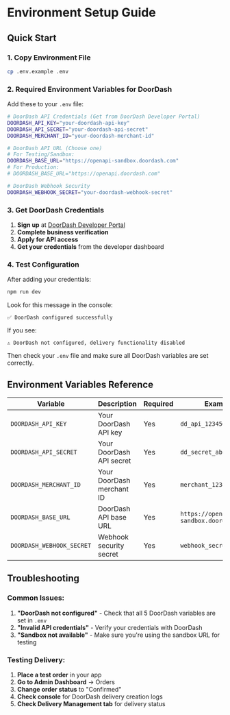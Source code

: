 # Environment Setup Guide

## Quick Start

### 1. Copy Environment File
```bash
cp .env.example .env
```

### 2. Required Environment Variables for DoorDash

Add these to your `.env` file:

```bash
# DoorDash API Credentials (Get from DoorDash Developer Portal)
DOORDASH_API_KEY="your-doordash-api-key"
DOORDASH_API_SECRET="your-doordash-api-secret"
DOORDASH_MERCHANT_ID="your-doordash-merchant-id"

# DoorDash API URL (Choose one)
# For Testing/Sandbox:
DOORDASH_BASE_URL="https://openapi-sandbox.doordash.com"
# For Production:
# DOORDASH_BASE_URL="https://openapi.doordash.com"

# DoorDash Webhook Security
DOORDASH_WEBHOOK_SECRET="your-doordash-webhook-secret"
```

### 3. Get DoorDash Credentials

1. **Sign up** at [DoorDash Developer Portal](https://developer.doordash.com/)
2. **Complete business verification**
3. **Apply for API access**
4. **Get your credentials** from the developer dashboard

### 4. Test Configuration

After adding your credentials:

```bash
npm run dev
```

Look for this message in the console:
```
✅ DoorDash configured successfully
```

If you see:
```
⚠️ DoorDash not configured, delivery functionality disabled
```

Then check your `.env` file and make sure all DoorDash variables are set correctly.

## Environment Variables Reference

| Variable | Description | Required | Example |
|----------|-------------|----------|---------|
| `DOORDASH_API_KEY` | Your DoorDash API key | Yes | `dd_api_1234567890` |
| `DOORDASH_API_SECRET` | Your DoorDash API secret | Yes | `dd_secret_abcdef123456` |
| `DOORDASH_MERCHANT_ID` | Your DoorDash merchant ID | Yes | `merchant_12345` |
| `DOORDASH_BASE_URL` | DoorDash API base URL | Yes | `https://openapi-sandbox.doordash.com` |
| `DOORDASH_WEBHOOK_SECRET` | Webhook security secret | Yes | `webhook_secret_xyz789` |

## Troubleshooting

### Common Issues:

1. **"DoorDash not configured"** - Check that all 5 DoorDash variables are set in `.env`
2. **"Invalid API credentials"** - Verify your credentials with DoorDash
3. **"Sandbox not available"** - Make sure you're using the sandbox URL for testing

### Testing Delivery:

1. **Place a test order** in your app
2. **Go to Admin Dashboard** → Orders
3. **Change order status** to "Confirmed"
4. **Check console** for DoorDash delivery creation logs
5. **Check Delivery Management tab** for delivery status

